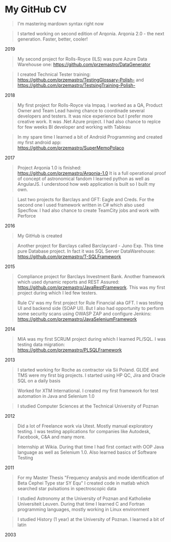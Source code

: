 # My GitHub CV


> I'm mastering mardown syntax right now

> I started working on second edition of Arqonia. Arqonia 2.0 - the next generation. Faster, better, cooler!

2019

> My second project for Rolls-Royce (ILS) was pure Azure Data Warehouse one:
https://github.com/przemastro/DataGenerator

> I created Technical Tester training: 
https://github.com/przemastro/TestingGlossary-Polish- and
https://github.com/przemastro/TestsingTraining-Polish-

2018

> My first project for Rolls-Royce via Impaq. I worked as a QA, Product Owner and Team Lead having chance to coordinade several developers and testers. It was nice experience but I prefer more creative work. It was .Net Azure project. I had also chance to replce for few weeks BI developer and working with Tableau

> In my spare time I learned a bit of Android Programming and created my first android app:
https://github.com/przemastro/SuperMemoPolaco 

2017
 
> Project Arqonia 1.0 is finished: https://github.com/przemastro/Arqonia-1.0
It is a full operational proof of concept of astronomical fandom
I learned python as well as AngularJS. I understood how web application is built so I built my own.
 
> Last two projects for Barclays and GFT: Eagle and Creds. For the second one I used framework written in C# which also used Specflow. I had also chance to create TeamCity jobs and work with Perforce

2016

> My GitHub is created

> Another project for Barclays called Barclaycard - Juno Exp. This time pure Database project. In fact it was SQL Server DataWarehouse: https://github.com/przemastro/T-SQLFramework

2015

> Compliance project for Barclays Investment Bank. Another framework which used dynamic reports and REST Assured: https://github.com/przemastro/JavaRestFramework.
This was my first project during which I led few testers. 

> Rule CV was my first project for Rule Financial aka GFT. I was testing UI and backend side (SOAP UI). But I also had opportunity to perform some security scans using OWASP ZAP and configure Jenkins:
https://github.com/przemastro/JavaSeleniumFramework

2014

> MIA was my first SCRUM project during which I learned PL/SQL. I was testing data migration: 
https://github.com/przemastro/PLSQLFramework

2013

> I started working for Roche as contractor via Sii Poland. GLIDE and TMS were my first big projects. I started using HP QC, Jira and Oracle SQL on a daily basis  

> Worked for XTM International. I created my first framework for test automation in Java and Selenium 1.0

> I studied Computer Sciences at the Technical University of Poznan

2012

> Did a lot of Freelance work via Utest. Mostly manual exploratory testing. I was testing applications for companies like Autodesk, Facebook, C&A and many more.

> Internship at Wikia. During that time I had first contact with OOP Java language as well as Selenium 1.0. Also learned basics of Software Testing 

2011
> For my Master Thesis "Frequency analysis and mode identification of Beta Cephei Type star SY Equ" I created code in matlab which searched star pulsations in spectroscopic data 

> I studied Astronomy at the University of Poznan and Katholieke Universiteit Leuven. During that time I learned C and Fortran programming languages, mostly working in Linux environment

> I studied History (1 year) at the University of Poznan. I learned a bit of latin

2003
